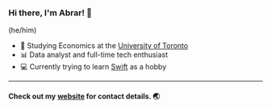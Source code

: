 ### Hi there, I'm Abrar! 👋
(he/him)

- 🏫 Studying Economics at the [University of Toronto](https://www.utoronto.ca)
- 📊 Data analyst and full-time tech enthusiast
- 💻 Currently trying to learn [Swift](https://developer.apple.com/swift/) as a hobby  

---
#### Check out my [website](https://abrarnasir.com) for contact details. 🌏
